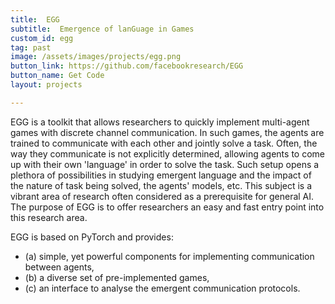 ```yaml
---
title:  EGG
subtitle:  Emergence of lanGuage in Games
custom_id: egg
tag: past
image: /assets/images/projects/egg.png
button_link: https://github.com/facebookresearch/EGG
button_name: Get Code
layout: projects

---
```


EGG is a toolkit that allows researchers to quickly implement multi-agent games with discrete channel communication. In such games, the agents are trained to communicate with each other and jointly solve a task. Often, the way they communicate is not explicitly determined, allowing agents to come up with their own 'language' in order to solve the task. Such setup opens a plethora of possibilities in studying emergent language and the impact of the nature of task being solved, the agents' models, etc. This subject is a vibrant area of research often considered as a prerequisite for general AI. The purpose of EGG is to offer researchers an easy and fast entry point into this research area.

EGG is based on PyTorch and provides: 

- (a) simple, yet powerful components for implementing communication between agents, 
- (b) a diverse set of pre-implemented games, 
- (c) an interface to analyse the emergent communication protocols.
